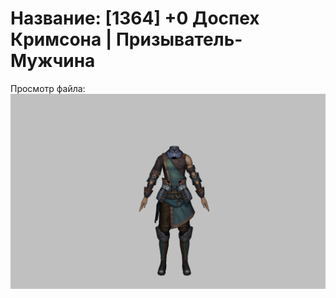 # Название: [1364] +0 Доспех Кримсона | Призыватель-Мужчина

Просмотр файла:
![p080004.png](p080004.png)
